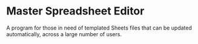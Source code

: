 # Master Spreadsheet Editor
 A program for those in need of templated Sheets files that can be updated automatically, across a large number of users.
